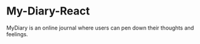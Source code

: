 # My-Diary-React
MyDiary is an online journal where users can pen down their thoughts and feelings.

